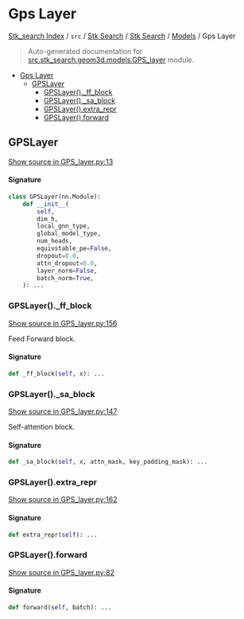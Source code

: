 # Gps Layer

[Stk_search Index](../../../../README.md#stk_search-index) / `src` / [Stk Search](../../index.md#stk-search) / [Stk Search](../../index.md#stk-search) / [Models](./index.md#models) / Gps Layer

> Auto-generated documentation for [src.stk_search.geom3d.models.GPS_layer](https://github.com/mohammedazzouzi15/STK_search/blob/main/src/stk_search/geom3d/models/GPS_layer.py) module.

- [Gps Layer](#gps-layer)
  - [GPSLayer](#gpslayer)
    - [GPSLayer()._ff_block](#gpslayer()_ff_block)
    - [GPSLayer()._sa_block](#gpslayer()_sa_block)
    - [GPSLayer().extra_repr](#gpslayer()extra_repr)
    - [GPSLayer().forward](#gpslayer()forward)

## GPSLayer

[Show source in GPS_layer.py:13](https://github.com/mohammedazzouzi15/STK_search/blob/main/src/stk_search/geom3d/models/GPS_layer.py#L13)

#### Signature

```python
class GPSLayer(nn.Module):
    def __init__(
        self,
        dim_h,
        local_gnn_type,
        global_model_type,
        num_heads,
        equivstable_pe=False,
        dropout=0.0,
        attn_dropout=0.0,
        layer_norm=False,
        batch_norm=True,
    ): ...
```

### GPSLayer()._ff_block

[Show source in GPS_layer.py:156](https://github.com/mohammedazzouzi15/STK_search/blob/main/src/stk_search/geom3d/models/GPS_layer.py#L156)

Feed Forward block.

#### Signature

```python
def _ff_block(self, x): ...
```

### GPSLayer()._sa_block

[Show source in GPS_layer.py:147](https://github.com/mohammedazzouzi15/STK_search/blob/main/src/stk_search/geom3d/models/GPS_layer.py#L147)

Self-attention block.

#### Signature

```python
def _sa_block(self, x, attn_mask, key_padding_mask): ...
```

### GPSLayer().extra_repr

[Show source in GPS_layer.py:162](https://github.com/mohammedazzouzi15/STK_search/blob/main/src/stk_search/geom3d/models/GPS_layer.py#L162)

#### Signature

```python
def extra_repr(self): ...
```

### GPSLayer().forward

[Show source in GPS_layer.py:82](https://github.com/mohammedazzouzi15/STK_search/blob/main/src/stk_search/geom3d/models/GPS_layer.py#L82)

#### Signature

```python
def forward(self, batch): ...
```
